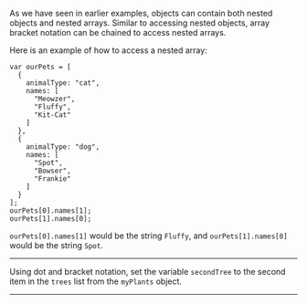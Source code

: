 <div class="challenge-instructions basic-javascript"><div><section id="description">
<p>As we have seen in earlier examples, objects can contain both nested objects and nested arrays. Similar to accessing nested objects, array bracket notation can be chained to access nested arrays.</p>
<p>Here is an example of how to access a nested array:</p>
<pre class="language-js"><code class="language-js"><span class="token keyword">var</span> ourPets <span class="token operator">=</span> <span class="token punctuation">[</span>
  <span class="token punctuation">{</span>
    animalType<span class="token operator">:</span> <span class="token string">"cat"</span><span class="token punctuation">,</span>
    names<span class="token operator">:</span> <span class="token punctuation">[</span>
      <span class="token string">"Meowzer"</span><span class="token punctuation">,</span>
      <span class="token string">"Fluffy"</span><span class="token punctuation">,</span>
      <span class="token string">"Kit-Cat"</span>
    <span class="token punctuation">]</span>
  <span class="token punctuation">}</span><span class="token punctuation">,</span>
  <span class="token punctuation">{</span>
    animalType<span class="token operator">:</span> <span class="token string">"dog"</span><span class="token punctuation">,</span>
    names<span class="token operator">:</span> <span class="token punctuation">[</span>
      <span class="token string">"Spot"</span><span class="token punctuation">,</span>
      <span class="token string">"Bowser"</span><span class="token punctuation">,</span>
      <span class="token string">"Frankie"</span>
    <span class="token punctuation">]</span>
  <span class="token punctuation">}</span>
<span class="token punctuation">]</span><span class="token punctuation">;</span>
ourPets<span class="token punctuation">[</span><span class="token number">0</span><span class="token punctuation">]</span><span class="token punctuation">.</span>names<span class="token punctuation">[</span><span class="token number">1</span><span class="token punctuation">]</span><span class="token punctuation">;</span>
ourPets<span class="token punctuation">[</span><span class="token number">1</span><span class="token punctuation">]</span><span class="token punctuation">.</span>names<span class="token punctuation">[</span><span class="token number">0</span><span class="token punctuation">]</span><span class="token punctuation">;</span>
</code></pre>
<p><code>ourPets[0].names[1]</code> would be the string <code>Fluffy</code>, and <code>ourPets[1].names[0]</code> would be the string <code>Spot</code>.</p>
</section></div><hr/><div><section id="instructions">
<p>Using dot and bracket notation, set the variable <code>secondTree</code> to the second item in the <code>trees</code> list from the <code>myPlants</code> object.</p>
</section></div><hr/></div>